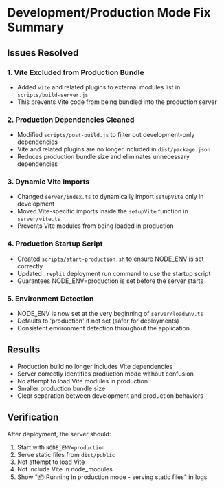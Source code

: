 # Development/Production Mode Fix Summary

## Issues Resolved

### 1. **Vite Excluded from Production Bundle**
- Added `vite` and related plugins to external modules list in `scripts/build-server.js`
- This prevents Vite code from being bundled into the production server

### 2. **Production Dependencies Cleaned**
- Modified `scripts/post-build.js` to filter out development-only dependencies
- Vite and related plugins are no longer included in `dist/package.json`
- Reduces production bundle size and eliminates unnecessary dependencies

### 3. **Dynamic Vite Imports**
- Changed `server/index.ts` to dynamically import `setupVite` only in development
- Moved Vite-specific imports inside the `setupVite` function in `server/vite.ts`
- Prevents Vite modules from being loaded in production

### 4. **Production Startup Script**
- Created `scripts/start-production.sh` to ensure NODE_ENV is set correctly
- Updated `.replit` deployment run command to use the startup script
- Guarantees NODE_ENV=production is set before the server starts

### 5. **Environment Detection**
- NODE_ENV is now set at the very beginning of `server/loadEnv.ts`
- Defaults to 'production' if not set (safer for deployments)
- Consistent environment detection throughout the application

## Results

- Production build no longer includes Vite dependencies
- Server correctly identifies production mode without confusion
- No attempt to load Vite modules in production
- Smaller production bundle size
- Clear separation between development and production behaviors

## Verification

After deployment, the server should:
1. Start with `NODE_ENV=production`
2. Serve static files from `dist/public`
3. Not attempt to load Vite
4. Not include Vite in node_modules
5. Show "📦 Running in production mode - serving static files" in logs